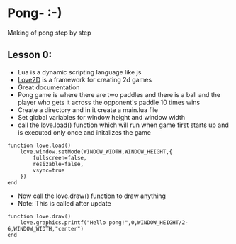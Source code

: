 # Pong- :-) 
Making of pong step by step 
## Lesson 0:
- Lua is a dynamic scripting language like js
- [Love2D](https://love2d.org/wiki/Main_Page) is a framework for creating 2d games
- Great documentation
- Pong game is where there are two paddles and there is a ball and the player who gets it across the opponent's paddle 10 times wins
- Create a directory and in it create a main.lua file
- Set global variables for window height and window width
- call the love.load() function which will run when game first starts up and is executed only once and initalizes the game

```
function love.load()
    love.window.setMode(WINDOW_WIDTH,WINDOW_HEIGHT,{
        fullscreen=false,
        resizable=false,
        vsync=true
    })
end
```

- Now call the love.draw() function to draw anything
- Note: This is called after update

```
function love.draw()
    love.graphics.printf("Hello pong!",0,WINDOW_HEIGHT/2-6,WINDOW_WIDTH,"center")
end
```
